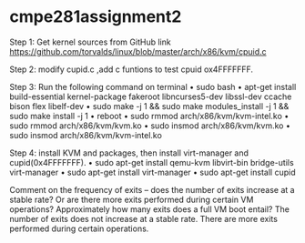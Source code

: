 # cmpe281assignment2

Step 1: Get kernel sources from GitHub link https://github.com/torvalds/linux/blob/master/arch/x86/kvm/cpuid.c 

Step 2: modify cupid.c ,add c funtions to test cpuid ox4FFFFFFF.

Step 3: Run the following command on terminal
•	sudo bash
•	apt-get install build-essential kernel-package fakeroot libncurses5-dev libssl-dev ccache bison flex libelf-dev
•	sudo make -j 1 && sudo make modules_install -j 1 && sudo make install -j 1
•	reboot
•	sudo rmmod arch/x86/kvm/kvm-intel.ko
•	sudo rmmod arch/x86/kvm/kvm.ko
•	sudo insmod arch/x86/kvm/kvm.ko
•	sudo insmod arch/x86/kvm/kvm-intel.ko

Step 4: install KVM and packages, then install virt-manager and cupid(0x4FFFFFFF).
•	sudo apt-get install qemu-kvm libvirt-bin bridge-utils virt-manager
•	sudo apt-get install virt-manager
•	sudo apt-get install cupid



Comment on the frequency of exits – does the number of exits increase at a stable rate? Or are there more exits performed during certain VM operations? Approximately how many exits does a full VM boot entail? 
The number of exits does not increase at a stable rate. 
There are more exits performed during certain operations.

